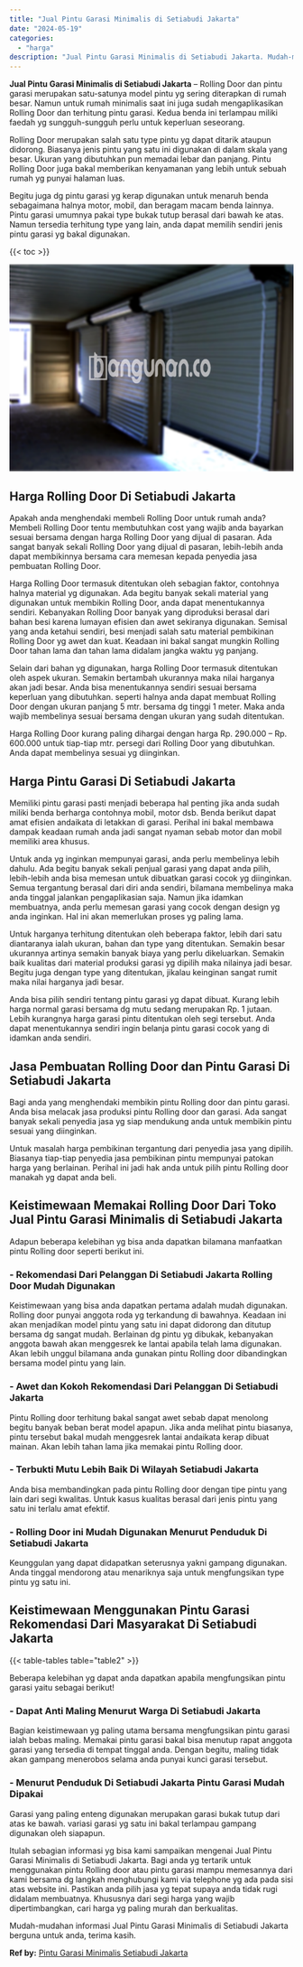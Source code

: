 ```yaml
---
title: "Jual Pintu Garasi Minimalis di Setiabudi Jakarta"
date: "2024-05-19"
categories: 
  - "harga"
description: "Jual Pintu Garasi Minimalis di Setiabudi Jakarta. Mudah-mudahan informasi Jual Pintu Garasi Minimalis di Setiabudi Jakarta berguna untuk anda, terima kasih...."
---
```


**Jual Pintu Garasi Minimalis di Setiabudi Jakarta** – Rolling Door dan pintu garasi merupakan satu-satunya model pintu yg sering diterapkan di rumah besar. Namun untuk rumah minimalis saat ini juga sudah mengaplikasikan Rolling Door dan terhitung pintu garasi. Kedua benda ini terlampau miliki faedah yg sungguh-sungguh perlu untuk keperluan seseorang.

Rolling Door merupakan salah satu type pintu yg dapat ditarik ataupun didorong. Biasanya jenis pintu yang satu ini digunakan di dalam skala yang besar. Ukuran yang dibutuhkan pun memadai lebar dan panjang. Pintu Rolling Door juga bakal memberikan kenyamanan yang lebih untuk sebuah rumah yg punyai halaman luas.

Begitu juga dg pintu garasi yg kerap digunakan untuk menaruh benda sebagaimana halnya motor, mobil, dan beragam macam benda lainnya. Pintu garasi umumnya pakai type bukak tutup berasal dari bawah ke atas. Namun tersedia terhitung type yang lain, anda dapat memilih sendiri jenis pintu garasi yg bakal digunakan.

{{< toc >}}

![Jual Pintu Garasi Minimalis di Setiabudi Jakarta](/images/pintu-garasi-52.png)

## Harga Rolling Door Di Setiabudi Jakarta

Apakah anda menghendaki membeli Rolling Door untuk rumah anda? Membeli Rolling Door tentu membutuhkan cost yang wajib anda bayarkan sesuai bersama dengan harga Rolling Door yang dijual di pasaran. Ada sangat banyak sekali Rolling Door yang dijual di pasaran, lebih-lebih anda dapat membikinnya bersama cara memesan kepada penyedia jasa pembuatan Rolling Door.

Harga Rolling Door termasuk ditentukan oleh sebagian faktor, contohnya halnya material yg digunakan. Ada begitu banyak sekali material yang digunakan untuk membikin Rolling Door, anda dapat menentukannya sendiri. Kebanyakan Rolling Door banyak yang diproduksi berasal dari bahan besi karena lumayan efisien dan awet sekiranya digunakan. Semisal yang anda ketahui sendiri, besi menjadi salah satu material pembikinan Rolling Door yg awet dan kuat. Keadaan ini bakal sangat mungkin Rolling Door tahan lama dan tahan lama didalam jangka waktu yg panjang.

Selain dari bahan yg digunakan, harga Rolling Door termasuk ditentukan oleh aspek ukuran. Semakin bertambah ukurannya maka nilai harganya akan jadi besar. Anda bisa menentukannya sendiri sesuai bersama keperluan yang dibutuhkan. seperti halnya anda dapat membuat Rolling Door dengan ukuran panjang 5 mtr. bersama dg tinggi 1 meter. Maka anda wajib membelinya sesuai bersama dengan ukuran yang sudah ditentukan.

Harga Rolling Door kurang paling dihargai dengan harga Rp. 290.000 – Rp. 600.000 untuk tiap-tiap mtr. persegi dari Rolling Door yang dibutuhkan. Anda dapat membelinya sesuai yg diinginkan.

## Harga Pintu Garasi Di Setiabudi Jakarta

Memiliki pintu garasi pasti menjadi beberapa hal penting jika anda sudah miliki benda berharga contohnya mobil, motor dsb. Benda berikut dapat amat efisien andaikata di letakkan di garasi. Perihal ini bakal membawa dampak keadaan rumah anda jadi sangat nyaman sebab motor dan mobil memiliki area khusus.

Untuk anda yg inginkan mempunyai garasi, anda perlu membelinya lebih dahulu. Ada begitu banyak sekali penjual garasi yang dapat anda pilih, lebih-lebih anda bisa memesan untuk dibuatkan garasi cocok yg diinginkan. Semua tergantung berasal dari diri anda sendiri, bilamana membelinya maka anda tinggal jalankan pengaplikasian saja. Namun jika idamkan membuatnya, anda perlu memesan garasi yang cocok dengan design yg anda inginkan. Hal ini akan memerlukan proses yg paling lama.

Untuk harganya terhitung ditentukan oleh beberapa faktor, lebih dari satu diantaranya ialah ukuran, bahan dan type yang ditentukan. Semakin besar ukurannya artinya semakin banyak biaya yang perlu dikeluarkan. Semakin baik kualitas dari material produksi garasi yg dipilih maka nilainya jadi besar. Begitu juga dengan type yang ditentukan, jikalau keinginan sangat rumit maka nilai harganya jadi besar.

Anda bisa pilih sendiri tentang pintu garasi yg dapat dibuat. Kurang lebih harga normal garasi bersama dg mutu sedang merupakan Rp. 1 jutaan. Lebih kurangnya harga garasi pintu ditentukan oleh segi tersebut. Anda dapat menentukannya sendiri ingin belanja pintu garasi cocok yang di idamkan anda sendiri.

## Jasa Pembuatan Rolling Door dan Pintu Garasi Di Setiabudi Jakarta

Bagi anda yang menghendaki membikin pintu Rolling door dan pintu garasi. Anda bisa melacak jasa produksi pintu Rolling door dan garasi. Ada sangat banyak sekali penyedia jasa yg siap mendukung anda untuk membikin pintu sesuai yang diinginkan.

Untuk masalah harga pembikinan tergantung dari penyedia jasa yang dipilih. Biasanya tiap-tiap penyedia jasa pembikinan pintu mempunyai patokan harga yang berlainan. Perihal ini jadi hak anda untuk pilih pintu Rolling door manakah yg dapat anda beli.

## Keistimewaan Memakai Rolling Door Dari Toko Jual Pintu Garasi Minimalis di Setiabudi Jakarta

Adapun beberapa kelebihan yg bisa anda dapatkan bilamana manfaatkan pintu Rolling door seperti berikut ini.

### \- Rekomendasi Dari Pelanggan Di Setiabudi Jakarta Rolling Door Mudah Digunakan

Keistimewaan yang bisa anda dapatkan pertama adalah mudah digunakan. Rolling door punyai anggota roda yg terkandung di bawahnya. Keadaan ini akan menjadikan model pintu yang satu ini dapat didorong dan ditutup bersama dg sangat mudah. Berlainan dg pintu yg dibukak, kebanyakan anggota bawah akan menggesrek ke lantai apabila telah lama digunakan. Akan lebih unggul bilamana anda gunakan pintu Rolling door dibandingkan bersama model pintu yang lain.

### \- Awet dan Kokoh Rekomendasi Dari Pelanggan Di Setiabudi Jakarta

Pintu Rolling door terhitung bakal sangat awet sebab dapat menolong begitu banyak beban berat model apapun. Jika anda melihat pintu biasanya, pintu tersebut bakal mudah menggesrek lantai andaikata kerap dibuat mainan. Akan lebih tahan lama jika memakai pintu Rolling door.

### \- Terbukti Mutu Lebih Baik Di Wilayah Setiabudi Jakarta

Anda bisa membandingkan pada pintu Rolling door dengan tipe pintu yang lain dari segi kwalitas. Untuk kasus kualitas berasal dari jenis pintu yang satu ini terlalu amat efektif.

### \- Rolling Door ini Mudah Digunakan Menurut Penduduk Di Setiabudi Jakarta

Keunggulan yang dapat didapatkan seterusnya yakni gampang digunakan. Anda tinggal mendorong atau menariknya saja untuk mengfungsikan type pintu yg satu ini.

## Keistimewaan Menggunakan Pintu Garasi Rekomendasi Dari Masyarakat Di Setiabudi Jakarta

{{< table-tables table="table2" >}}

Beberapa kelebihan yg dapat anda dapatkan apabila mengfungsikan pintu garasi yaitu sebagai berikut!

### \- Dapat Anti Maling Menurut Warga Di Setiabudi Jakarta

Bagian keistimewaan yg paling utama bersama mengfungsikan pintu garasi ialah bebas maling. Memakai pintu garasi bakal bisa menutup rapat anggota garasi yang tersedia di tempat tinggal anda. Dengan begitu, maling tidak akan gampang menerobos selama anda punyai kunci garasi tersebut.

### \- Menurut Penduduk Di Setiabudi Jakarta Pintu Garasi Mudah Dipakai

Garasi yang paling enteng digunakan merupakan garasi bukak tutup dari atas ke bawah. variasi garasi yg satu ini bakal terlampau gampang digunakan oleh siapapun.

Itulah sebagian informasi yg bisa kami sampaikan mengenai Jual Pintu Garasi Minimalis di Setiabudi Jakarta. Bagi anda yg tertarik untuk menggunakan pintu Rolling door atau pintu garasi mampu memesannya dari kami bersama dg langkah menghubungi kami via telephone yg ada pada sisi atas website ini. Pastikan anda pilih jasa yg tepat supaya anda tidak rugi didalam membuatnya. Khususnya dari segi harga yang wajib dipertimbangkan, cari harga yg paling murah dan berkualitas.

Mudah-mudahan informasi Jual Pintu Garasi Minimalis di Setiabudi Jakarta berguna untuk anda, terima kasih.

**Ref by:** [Pintu Garasi Minimalis Setiabudi Jakarta](https://id.wikipedia.org/wiki/Pintu)
